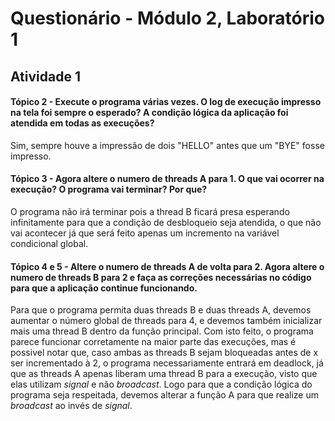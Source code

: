 # Questionário - Módulo 2, Laboratório 1

## Atividade 1
#### Tópico 2 - Execute o programa **várias vezes**. O log de execução impresso na tela foi sempre o esperado? A condição lógica da aplicação foi atendida em todas as execuções?
Sim, sempre houve a impressão de dois "HELLO" antes que um "BYE" fosse impresso.

#### Tópico 3 - Agora altere o numero de threads A para 1. O que vai ocorrer na execução? O programa vai terminar? Por que?
O programa não irá terminar pois a thread B ficará presa esperando infinitamente para que a condição de desbloqueio seja atendida, o que não vai acontecer já que será feito apenas um incremento na variável condicional global.

#### Tópico 4 e 5 - Altere o numero de threads A de volta para 2. Agora altere o numero de threads B para 2 e faça as correções necessárias no código para que a aplicação continue funcionando.
Para que o programa permita duas threads B e duas threads A, devemos aumentar o número global de threads para 4, e devemos também inicializar mais uma thread B dentro da função principal. Com isto feito, o programa parece funcionar corretamente na maior parte das execuções, mas é possivel notar que, caso ambas as threads B sejam bloqueadas antes de x ser incrementado à 2, o programa necessariamente entrará em deadlock, já que as threads A apenas liberam uma thread B para a execução, visto que elas utilizam *signal* e não *broadcast*. Logo para que a condição lógica do programa seja respeitada, devemos alterar a função A para que realize um *broadcast* ao invés de *signal*.

